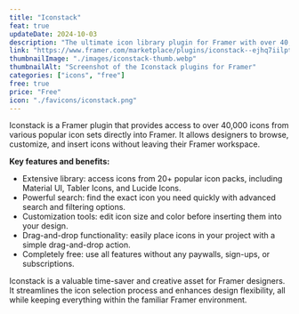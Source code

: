 ```yaml
---
title: "Iconstack"
feat: true
updateDate: 2024-10-03
description: "The ultimate icon library plugin for Framer with over 40,000+ icons from 20+ packs."
link: "https://www.framer.com/marketplace/plugins/iconstack--ejhq7iilptr63txplht0wv4lv/?via=julesvcode"
thumbnailImage: "./images/iconstack-thumb.webp"
thumbnailAlt: "Screenshot of the Iconstack plugins for Framer"
categories: ["icons", "free"]
free: true
price: "Free"
icon: "./favicons/iconstack.png"
---
```


Iconstack is a Framer plugin that provides access to over 40,000 icons from various popular icon sets directly into Framer. It allows designers to browse, customize, and insert icons without leaving their Framer workspace.

<b>Key features and benefits:</b>

- Extensive library: access icons from 20+ popular icon packs, including Material UI, Tabler Icons, and Lucide Icons.
- Powerful search: find the exact icon you need quickly with advanced search and filtering options.
- Customization tools: edit icon size and color before inserting them into your design.
- Drag-and-drop functionality: easily place icons in your project with a simple drag-and-drop action.
- Completely free: use all features without any paywalls, sign-ups, or subscriptions.

Iconstack is a valuable time-saver and creative asset for Framer designers. It streamlines the icon selection process and enhances design flexibility, all while keeping everything within the familiar Framer environment.

